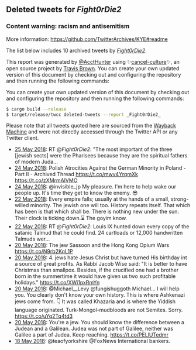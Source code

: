 ## Deleted tweets for _Fight0rDie2_
### Content warning: racism and antisemitism
More information: https://github.com/TwitterArchives/KYE#readme

The list below includes 10 archived tweets by
[_Fight0rDie2_](https://twitter.com/_Fight0rDie2_).



This report was generated by [@AcctHunter](https://twitter.com/accthunter) using ✨[cancel-culture](https://github.com/travisbrown/cancel-culture)✨,
an open source project by [Travis Brown](https://twitter.com/travisbrown). You can create your own
updated version of this document by checking out and configuring the repository and then running
the following commands:

You can create your own updated version of this document by checking out and configuring the
repository and then running the following commands:

```bash
$ cargo build --release
$ target/release/twcc deleted-tweets --report _Fight0rDie2_
```

Please note that all tweets quoted here are sourced from the
[Wayback Machine](https://web.archive.org) and were not directly accessed through the Twitter API or
any Twitter client.

* [25 May 2018](https://web.archive.org/web/20180525025406/https://twitter.com/_Fight0rDie2_/status/999846039275429888): RT @_Fight0rDie2_: "The most important of the three [jewish sects] were the Pharisees because they are the spiritual fathers of modern Juda…
* [24 May 2018](https://web.archive.org/web/20180524105506/https://twitter.com/_Fight0rDie2_/status/999604699044171776): Polish Atrocities Against the German Minority in Poland - Part II - Archived Thread https://t.co/mwv4YrqmXk https://t.co/zXMrmAlVMO
* [24 May 2018](https://web.archive.org/web/20180524095152/https://twitter.com/_Fight0rDie2_/status/999588785829679105): @invisible_jp My pleasure. I'm here to help wake our people up. It's time they get to know the enemy. 😎
* [22 May 2018](https://web.archive.org/web/20180522064223/https://twitter.com/_Fight0rDie2_/status/998816325043654656): Every empire falls; usually at the hands of a small, strong-willed minority. The jewish one will too. History repeats itself. That which has been is that which shall be. There is nothing new under the sun.   Their clock is ticking down.⌛  The goyim know.
* [22 May 2018](https://web.archive.org/web/20180522044202/https://twitter.com/_Fight0rDie2_/status/998786037982867457): RT @_Fight0rDie2_: Louis IX hunted down every copy of the satanic Talmud that he could find. 24 cartloads or 12,000 handwritten Talmuds wer…
* [20 May 2018](https://web.archive.org/web/20180520112304/https://twitter.com/_Fight0rDie2_/status/998162185619738624): The jew Sassoon and the Hong Kong Opium Wars https://t.co/N9rb2KqL1P
* [20 May 2018](https://web.archive.org/web/20180520083946/https://twitter.com/_Fight0rDie2_/status/998121089833295872): 4. jews hate Jesus Christ but have turned His birthday int a source of great profits. As Rabbi Jacob Wise said: "It is better to have Christmas than smallpox. Besides, if the crucified one had a brother born in the summertime it would have given us two such profitable holidays." https://t.co/XWi1pxRmYn
* [20 May 2018](https://web.archive.org/web/20180520060821/https://twitter.com/_Fight0rDie2_/status/998082984577323010): @Michael__Levy @fungishuggoth Michael... I will help you. You clearly don't know your own history. This is where Ashkenazi jews come from. 👇 It was called Khazaria and is where the Yiddish language originated. Turk-Mongol-mudbloods are not Semites. Sorry. https://t.co/uYq2Tq4td3
* [20 May 2018](https://web.archive.org/web/20180520043240/https://twitter.com/_Fight0rDie2_/status/998058905073831941): You're a jew. You should know the difference between a Judean and a Galilean. Judea was not part of Galilee, neither was Galilee a part of Judea. Keep reaching. https://t.co/PELlUTedmr
* [18 May 2018](https://web.archive.org/web/20180518120012/https://twitter.com/_Fight0rDie2_/status/997446754772619264): @teaofyorkshire @FoxNews International bankers.
